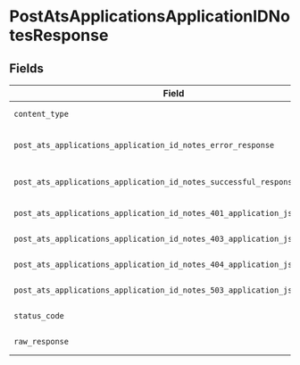 # PostAtsApplicationsApplicationIDNotesResponse


## Fields

| Field                                                                                                                                                      | Type                                                                                                                                                       | Required                                                                                                                                                   | Description                                                                                                                                                |
| ---------------------------------------------------------------------------------------------------------------------------------------------------------- | ---------------------------------------------------------------------------------------------------------------------------------------------------------- | ---------------------------------------------------------------------------------------------------------------------------------------------------------- | ---------------------------------------------------------------------------------------------------------------------------------------------------------- |
| `content_type`                                                                                                                                             | *str*                                                                                                                                                      | :heavy_check_mark:                                                                                                                                         | HTTP response content type for this operation                                                                                                              |
| `post_ats_applications_application_id_notes_error_response`                                                                                                | [Optional[shared.PostAtsApplicationsApplicationIDNotesErrorResponse]](../../models/shared/postatsapplicationsapplicationidnoteserrorresponse.md)           | :heavy_minus_sign:                                                                                                                                         | POST /ats/applications/:application_id/notes Error response                                                                                                |
| `post_ats_applications_application_id_notes_successful_response`                                                                                           | [Optional[shared.PostAtsApplicationsApplicationIDNotesSuccessfulResponse]](../../models/shared/postatsapplicationsapplicationidnotessuccessfulresponse.md) | :heavy_minus_sign:                                                                                                                                         | POST /ats/applications/:application_id/notes Successful response                                                                                           |
| `post_ats_applications_application_id_notes_401_application_json_object`                                                                                   | [Optional[PostAtsApplicationsApplicationIDNotes401ApplicationJSON]](../../models/operations/postatsapplicationsapplicationidnotes401applicationjson.md)    | :heavy_minus_sign:                                                                                                                                         | Returned when the authentication header was invalid or missing.                                                                                            |
| `post_ats_applications_application_id_notes_403_application_json_object`                                                                                   | [Optional[PostAtsApplicationsApplicationIDNotes403ApplicationJSON]](../../models/operations/postatsapplicationsapplicationidnotes403applicationjson.md)    | :heavy_minus_sign:                                                                                                                                         | Returned when the passed integration is inactive.                                                                                                          |
| `post_ats_applications_application_id_notes_404_application_json_object`                                                                                   | [Optional[PostAtsApplicationsApplicationIDNotes404ApplicationJSON]](../../models/operations/postatsapplicationsapplicationidnotes404applicationjson.md)    | :heavy_minus_sign:                                                                                                                                         | Returned when a requested resource is not found.                                                                                                           |
| `post_ats_applications_application_id_notes_503_application_json_object`                                                                                   | [Optional[PostAtsApplicationsApplicationIDNotes503ApplicationJSON]](../../models/operations/postatsapplicationsapplicationidnotes503applicationjson.md)    | :heavy_minus_sign:                                                                                                                                         | Returned when no sync has finished successfully yet                                                                                                        |
| `status_code`                                                                                                                                              | *int*                                                                                                                                                      | :heavy_check_mark:                                                                                                                                         | HTTP response status code for this operation                                                                                                               |
| `raw_response`                                                                                                                                             | [requests.Response](https://requests.readthedocs.io/en/latest/api/#requests.Response)                                                                      | :heavy_minus_sign:                                                                                                                                         | Raw HTTP response; suitable for custom response parsing                                                                                                    |